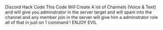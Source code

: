 Discord Hack Code
This Code Will Create A lot of Channels (Voice & Text)
and will give you adminstrator in the server target 
and will spam into the channel
and any member join in the server will give him a adminstrator role
all of that in just on 1 command !
ENJOY
EVIL
